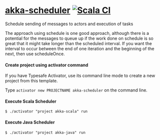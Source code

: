 # [akka-scheduler](http://www.typesafe.com/activator/template/akka-scheduler) [![Scala CI](https://github.com/techmonad/akka-scheduler/actions/workflows/scala.yml/badge.svg?branch=master)](https://github.com/techmonad/akka-scheduler/actions/workflows/scala.yml)

Schedule sending of messages to actors and execution of tasks

The approach using schedule is one good approach, although there is a potential for the messages to queue up if the work done on schedule is so great that it might take longer than the scheduled interval. If you want the interval to occur between the end of one iteration and the beginning of the next, then use scheduleOnce.

#### Create project using activator command

If you have Typesafe Activator, use its command line mode to create a new project from this template.

Type `activator new PROJECTNAME akka-scheduler` on the command line. 

#### Execute Scala Scheduler
```
$ ./activator "project akka-scala" run
```

#### Execute Java Scheduler
```
$ ./activator "project akka-java" run
```

